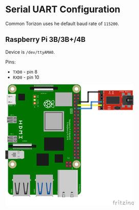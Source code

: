 # Serial UART Configuration

Common Torizon uses he default baud rate of `115200`.

## Raspberry Pi 3B/3B+/4B

Device is `/dev/ttyAMA0`.

Pins:

- `TXD0` - pin 8
- `RXD0` - pin 10

![alt](./assets/img/rpiUARTPinout.png)
